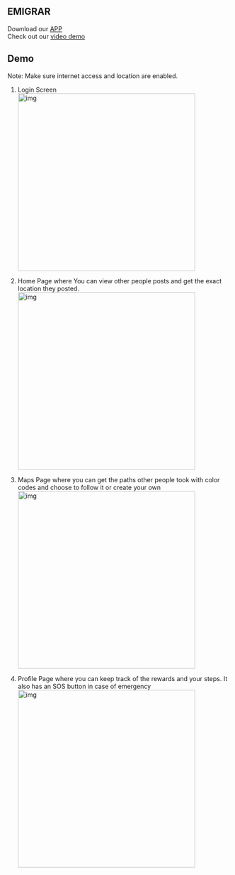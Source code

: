 ## EMIGRAR

Download our [APP]() \
Check out our [video demo]()

## Demo

Note: Make sure internet access and location are enabled.

1. Login Screen
   <img src="" alt="img" height="400"/>

2. Home Page where You can view other people posts and get the exact location they posted.
   <img src="" alt="img" height="400"/>

3. Maps Page where you can get the paths other people took with color codes and choose to follow it or create your own
   <img src="" alt="img" height="400"/>

4. Profile Page where you can keep track of the rewards and your steps. It also has an SOS button in case of emergency
   <img src="" alt="img" height="400"/>

